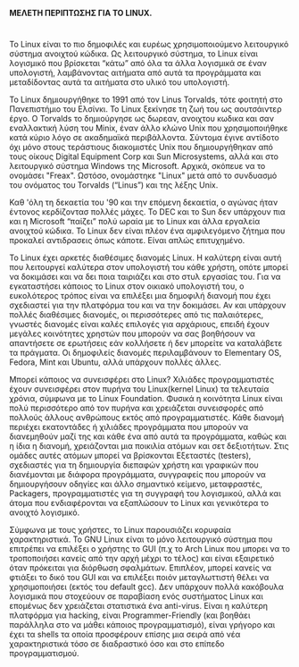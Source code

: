 **ΜΕΛΕΤΗ ΠΕΡΙΠΤΩΣΗΣ ΓΙΑ ΤΟ LINUX.**
#

Το Linux είναι το πιο δημοφιλές και ευρέως χρησιμοποιούμενο λειτουργικό σύστημα ανοιχτού κώδικα. Ως λειτουργικό σύστημα,
το Linux είναι λογισμικό που βρίσκεται “κάτω” από όλα τα άλλα λογισμικά σε έναν υπολογιστή, λαμβάνοντας αιτήματα από αυτά
τα προγράμματα και μεταδίδοντας αυτά τα αιτήματα στο υλικό του υπολογιστή.

Το Linux δημιουργήθηκε το 1991 από τον Linus Torvalds, τότε φοιτητή στο Πανεπιστήμιο του Ελσίνκι. Το Linux ξεκίνησε τη ζωή του
ως αουτσάιντερ έργο. Ο Torvalds το δημιούργησε ως δωρεαν, ανοιχτου κωδικα και σαν εναλλακτική λύση του Minix, έναν άλλο κλώνο 
Unix που χρησιμοποιήθηκε κατά κύριο λόγο σε ακαδημαϊκά περιβάλλοντα. Σύντομα έγινε αντίδοτο όχι μόνο στους τεράστιους διακομιστές Unix
που δημιουργήθηκαν από τους οίκους Digital Equipment Corp και Sun Microsystems, αλλά και στο λειτουργικό σύστημα Windows της Microsoft.
Αρχικά, σκόπευε να το ονομάσει "Freax". Ωστόσο,  ονομάστηκε "Linux" μετά από το συνδυασμό του ονόματος του Torvalds (“Linus”) και της
λέξης Unix.

Καθ 'όλη τη δεκαετία του '90 και την επόμενη δεκαετία, ο αγώνας ήταν έντονος  κερδίζοντασ πολλές μάχες. Το DEC και το Sun δεν υπάρχουν πια
και η Microsoft “παίζει” πολύ ωραία με το Linux και άλλα εργαλεία ανοιχτού κώδικα. Το Linux δεν είναι πλέον ένα αμφιλεγόμενο ζήτημα που
προκαλεί αντιδρασεις όπως κάποτε. Είναι απλώς επιτυχημένο.

Το Linux έχει αρκετές διαθέσιμες διανομές Linux. Η καλύτερη είναι αυτή που λειτουργεί καλύτερα στον υπολογιστή του κάθε χρήστη,
οπότε μπορεί να δοκιμάσει και να δει ποια ταιριάζει και στο στυλ εργασίας του. Για να εγκαταστήσει κάποιος το Linux στον οικιακό 
υπολογιστή του, ο ευκολότερος τρόπος είναι να επιλέξει μια  δημοφιλή διανομή που έχει σχεδιαστεί για την πλατφόρμα του και να την
δοκιμάσει. Αν και υπάρχουν πολλές διαθέσιμες διανομές, οι περισσότερες από τις παλαιότερες, γνωστές διανομές είναι καλές επιλογές
για αρχάριους, επειδή έχουν μεγάλες κοινότητες χρηστών που μπορούν να σας βοηθήσουν να απαντήσετε σε ερωτήσεις εάν κολλήσετε ή δεν
μπορείτε να καταλάβετε τα πράγματα. Οι δημοφιλείς διανομές περιλαμβάνουν το Elementary OS, Fedora, Mint και Ubuntu, αλλά υπάρχουν
πολλές άλλες.

Μπορεί κάποιος να συνεισφέρει στο Linux? Χιλιάδες προγραμματιστές έχουν συνεισφέρει στον πυρήνα του Linux(kernel Linux) τα τελευταία
χρόνια, σύμφωνα με το Linux Foundation. Φυσικά η κοινότητα Linux είναι πολύ περισσότερο από τον πυρήνα και χρειάζεται συνεισφορές από
πολλούς άλλους ανθρώπους εκτός από προγραμματιστές. Κάθε διανομή περιέχει εκατοντάδες ή χιλιάδες προγράμματα που μπορούν να διανεμηθούν
μαζί της και κάθε ένα από αυτά τα προγράμματα, καθώς και η ίδια η διανομή, χρειάζονται μια ποικιλία ατόμων και σετ δεξιοτήτων. 
Στις ομάδες αυτές ατόμων μπορεί να βρίσκονται Εξεταστές (testers), σχεδιαστές για τη δημιουργία διεπαφών χρήστη και γραφικών που 
διανέμονται με διάφορα προγράμματα, συγγραφείς που μπορούν να δημιουργήσουν οδηγίες και άλλο σημαντικό κείμενο,  μεταφραστές, Packagers,
προγραμματιστές για τη συγγραφή του λογισμικού, αλλά και άτομα που ενδιαφέρονται να εξαπλώσουν το Linux και γενικότερα το ανοιχτό λογισμικό.


Σύμφωνα με τους χρήστες, το Linux παρουσιάζει κορυφαία χαρακτηριστικά. Το GNU Linux είναι το μόνο λειτουργικό σύστημα που επιτρέπει να
επιλέξει ο χρήστης το GUI (π.χ το Arch Linux που μπορει να το τροποποιήσει κανείς από την αρχή μέχρι το τέλος) και είναι εξαιρετικό
όταν πρόκειται για διόρθωση σφαλμάτων. Επιπλέον, μπορεί κανείς να φτιάξει το δικό του GUI και να επιλέξει ποιόν μεταγλωττιστή θέλει
να χρησιμοποιήσει (εκτός του default gcc). Δεν υπάρχουν πολλά κακόβουλα λογισμικά που στοχεύουν σε παραβίαση ενός συστήματος Linux και 
επομένως δεν χρειάζεται στατιστικά ένα anti-virus. Eίναι η καλύτερη πλατφόρμα για hacking, είναι Programmer-Friendly (και βοηθάει παράλληλα
στο να μάθει κάποιος προγραμματισμό), είναι γρήγορο και έχει τα shells τα οποία προσφέρουν επίσης μια σειρά από νέα χαρακτηριστικά τόσο
σε διαδραστικό όσο και στο επίπεδο προγραμματισμού.

